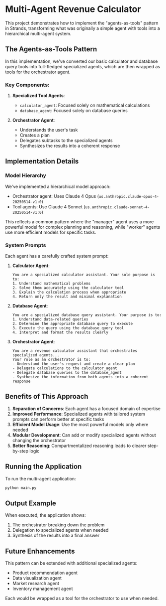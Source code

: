 # Multi-Agent Revenue Calculator

This project demonstrates how to implement the "agents-as-tools" pattern in Strands, transforming what was originally a simple agent with tools into a hierarchical multi-agent system.

## The Agents-as-Tools Pattern

In this implementation, we've converted our basic calculator and database query tools into full-fledged specialized agents, which are then wrapped as tools for the orchestrator agent.

### Key Components:

1. **Specialized Tool Agents**: 
   - `calculator_agent`: Focused solely on mathematical calculations
   - `database_agent`: Focused solely on database queries

2. **Orchestrator Agent**: 
   - Understands the user's task
   - Creates a plan
   - Delegates subtasks to the specialized agents
   - Synthesizes the results into a coherent response

## Implementation Details

### Model Hierarchy

We've implemented a hierarchical model approach:
- Orchestrator agent: Uses Claude 4 Opus (`us.anthropic.claude-opus-4-20250514-v1:0`)
- Tool agents: Use Claude 4 Sonnet (`us.anthropic.claude-sonnet-4-20250514-v1:0`)

This reflects a common pattern where the "manager" agent uses a more powerful model for complex planning and reasoning, while "worker" agents use more efficient models for specific tasks.

### System Prompts

Each agent has a carefully crafted system prompt:

1. **Calculator Agent**: 
   ```
   You are a specialized calculator assistant. Your sole purpose is to:
   1. Understand mathematical problems
   2. Solve them accurately using the calculator tool
   3. Explain the calculation process when appropriate
   4. Return only the result and minimal explanation
   ```

2. **Database Agent**:
   ```
   You are a specialized database query assistant. Your purpose is to:
   1. Understand data-related queries
   2. Determine the appropriate database query to execute
   3. Execute the query using the database_query tool
   4. Interpret and format the results clearly
   ```

3. **Orchestrator Agent**:
   ```
   You are a revenue calculator assistant that orchestrates specialized agents...
   Your role as an orchestrator is to:
   - Understand the user's request and create a clear plan
   - Delegate calculations to the calculator_agent
   - Delegate database queries to the database_agent
   - Synthesize the information from both agents into a coherent response
   ```

## Benefits of This Approach

1. **Separation of Concerns**: Each agent has a focused domain of expertise
2. **Improved Performance**: Specialized agents with tailored system prompts can perform better at specific tasks
3. **Efficient Model Usage**: Use the most powerful models only where needed
4. **Modular Development**: Can add or modify specialized agents without changing the orchestrator
5. **Better Reasoning**: Compartmentalized reasoning leads to clearer step-by-step logic

## Running the Application

To run the multi-agent application:

```bash
python main.py
```

## Output Example

When executed, the application shows:
1. The orchestrator breaking down the problem
2. Delegation to specialized agents when needed
3. Synthesis of the results into a final answer

## Future Enhancements

This pattern can be extended with additional specialized agents:
- Product recommendation agent
- Data visualization agent
- Market research agent
- Inventory management agent

Each would be wrapped as a tool for the orchestrator to use when needed.